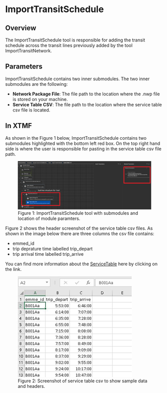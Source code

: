 
# ImportTransitSchedule

## Overview 

The ImportTransitSchedule tool is responsible for adding the transit schedule
across the transit lines previously added by the tool ImportTransitNetwork.

## Parameters

ImportTransitSchedule contains two inner submodules. The two inner submodules
are the following: 
* **Network Package File**: The file path to the location where the .nwp file is stored on your machine.
* **Service Table CSV**: The file path to the location where the service table csv file is located.

## In XTMF

As shown in the Figure 1 below, ImportTransitSchedule contains two submodules
highlighted with the bottom left red box. On the top right hand side is
where the user is responsible for pasting in the service table csv file
path. 

<figure>
    <img src="images/ImportTransitScheduleParameters.png"
         alt="ImportTransitSchedule SubModules">
    <figcaption>Figure 1: ImportTransitSchedule tool with submodules and 
                location of module paramters. 
    </figcaption>
</figure>



Figure 2 shows the header screenshot of the service table csv files. As shown
in the image below there are three columns the csv file contains: 
* emmed_id
* trip deprature time labelled trip_depart
* trip arrival time labelled trip_arrive

You can find more information about the [ServiceTable](http://tmg.utoronto.ca/doc/1.6/gtamodel/user_guide/file_formats/network_scenario_format.html#service-table-csv)
here by clicking on the link.

<figure>
    <img src="images/ServiceTableCSVImage.jpg"
         alt="ServiceTableCSV screenshot">
    <figcaption>Figure 2: Screenshot of service table csv to show sample data
    and headers. 
    </figcaption>
</figure>